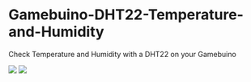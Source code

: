 # Gamebuino-DHT22-Temperature-and-Humidity
Check Temperature and Humidity with a DHT22 on your Gamebuino

![](https://github.com/Awot83/Gamebuino-DHT22-Temperature-and-Humidity/blob/master/HUMI.gif)
![](https://github.com/Awot83/Gamebuino-DHT22-Temperature-and-Humidity/blob/master/ICSPportGamebuino%20(1).gif)
